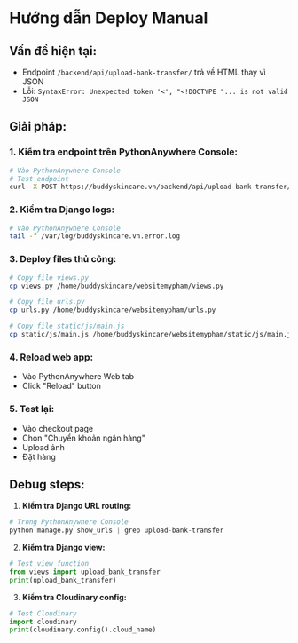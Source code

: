 # Hướng dẫn Deploy Manual

## Vấn đề hiện tại:
- Endpoint `/backend/api/upload-bank-transfer/` trả về HTML thay vì JSON
- Lỗi: `SyntaxError: Unexpected token '<', "<!DOCTYPE "... is not valid JSON`

## Giải pháp:

### 1. Kiểm tra endpoint trên PythonAnywhere Console:

```bash
# Vào PythonAnywhere Console
# Test endpoint
curl -X POST https://buddyskincare.vn/backend/api/upload-bank-transfer/
```

### 2. Kiểm tra Django logs:

```bash
# Vào PythonAnywhere Console
tail -f /var/log/buddyskincare.vn.error.log
```

### 3. Deploy files thủ công:

```bash
# Copy file views.py
cp views.py /home/buddyskincare/websitemypham/views.py

# Copy file urls.py  
cp urls.py /home/buddyskincare/websitemypham/urls.py

# Copy file static/js/main.js
cp static/js/main.js /home/buddyskincare/websitemypham/static/js/main.js
```

### 4. Reload web app:
- Vào PythonAnywhere Web tab
- Click "Reload" button

### 5. Test lại:
- Vào checkout page
- Chọn "Chuyển khoản ngân hàng"
- Upload ảnh
- Đặt hàng

## Debug steps:

1. **Kiểm tra Django URL routing:**
```python
# Trong PythonAnywhere Console
python manage.py show_urls | grep upload-bank-transfer
```

2. **Kiểm tra Django view:**
```python
# Test view function
from views import upload_bank_transfer
print(upload_bank_transfer)
```

3. **Kiểm tra Cloudinary config:**
```python
# Test Cloudinary
import cloudinary
print(cloudinary.config().cloud_name)
```